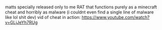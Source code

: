 matts specially released only to me RAT that functions purely as a minecraft cheat and horribly as malware (i couldnt even find a single line of malware like lol shit dev)
vid of cheat in action: https://www.youtube.com/watch?v=GLjJeYh7RUg
